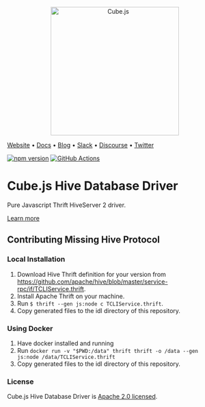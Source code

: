 <p align="center"><a href="https://cube.dev"><img src="https://i.imgur.com/zYHXm4o.png" alt="Cube.js" width="300px"></a></p>

[Website](https://cube.dev) • [Docs](https://cube.dev/docs) • [Blog](https://cube.dev/blog) • [Slack](https://slack.cube.dev) • [Discourse](https://forum.cube.dev/) • [Twitter](https://twitter.com/thecubejs)

[![npm version](https://badge.fury.io/js/%40cubejs-backend%2Fserver.svg)](https://badge.fury.io/js/%40cubejs-backend%2Fserver)
[![GitHub Actions](https://github.com/cube-js/cube.js/workflows/Build/badge.svg)](https://github.com/cube-js/cube.js/actions?query=workflow%3ABuild+branch%3Amaster)

# Cube.js Hive Database Driver

Pure Javascript Thrift HiveServer 2 driver.

[Learn more](https://github.com/cube-js/cube.js#getting-started)

## Contributing Missing Hive Protocol

### Local Installation

1. Download Hive Thrift definition for your version from https://github.com/apache/hive/blob/master/service-rpc/if/TCLIService.thrift.
2. Install Apache Thrift on your machine.
3. Run `$ thrift --gen js:node c TCLIService.thrift`.
4. Copy generated files to the idl directory of this repository.

### Using Docker

1. Have docker installed and running
2. Run `docker run -v "$PWD:/data" thrift thrift -o /data --gen js:node /data/TCLIService.thrift`
3. Copy generated files to the idl directory of this repository.

### License

Cube.js Hive Database Driver is [Apache 2.0 licensed](./LICENSE).
